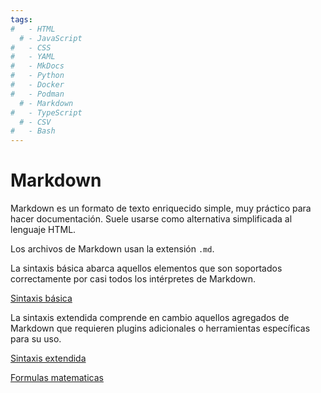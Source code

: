 ```yaml
---
tags:
#   - HTML
  # - JavaScript
#   - CSS
#   - YAML
#   - MkDocs
#   - Python
#   - Docker
#   - Podman
  # - Markdown
#   - TypeScript
  # - CSV
#   - Bash
---
```


# Markdown 

Markdown es un formato de texto enriquecido simple, 
muy práctico para hacer documentación. 
Suele usarse como alternativa simplificada al lenguaje HTML.

Los archivos de Markdown usan la extensión `.md`.

La sintaxis básica abarca aquellos elementos que son soportados correctamente por casi todos los intérpretes de Markdown.


[Sintaxis básica](basico/texto.md)

<!-- docs/markdown/basico/citas.md -->

La sintaxis extendida comprende en cambio aquellos agregados de Markdown que requieren plugins adicionales
o herramientas específicas para su uso.

[Sintaxis extendida](extendido/tablas.md)


[Formulas matematicas](markdown_matematica.md)
